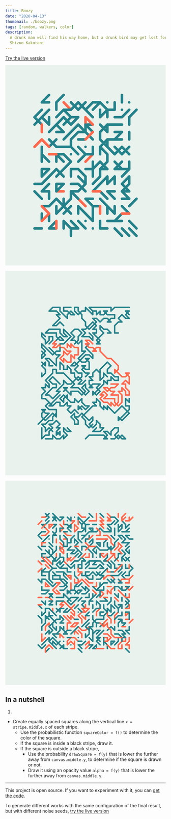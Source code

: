 ```yaml
---
title: Boozy
date: "2020-04-13"
thumbnail: ./boozy.png
tags: [random, walkers, color]
description:
  A drunk man will find his way home, but a drunk bird may get lost forever. —
  Shizuo Kakutani
---
```


[Try the live version](https://play.generativemistakes.art/boozy)

![Boozy](./boozy.png)

![Boozy 2](./boozy-2.png)

![Boozy 3](./boozy-3.png)

## In a nutshell

1.

- Create equally spaced squares along the vertical line `x = stripe.middle.x` of
  each stripe.
  - Use the probabilistic function `squareColor = f()` to determine the color of
    the square.
  - If the square is inside a black stripe, draw it.
  - If the square is outside a black stripe,
    - Use the probability `drawSquare = f(y)` that is lower the further away
      from `canvas.middle.y`, to determine if the square is drawn or not.
    - Draw it using an opacity value `alpha = f(y)` that is lower the further
      away from `canvas.middle.y`.

---

This project is open source. If you want to experiment with it, you can
[get the code](https://github.com/davidomarf/generative-mistakes/blob/master/sketches/boozy/sketch.js).

To generate different works with the same configuration of the final result, but
with different noise seeds,
[try the live version](https://play.generativemistakes.art/boozy)
